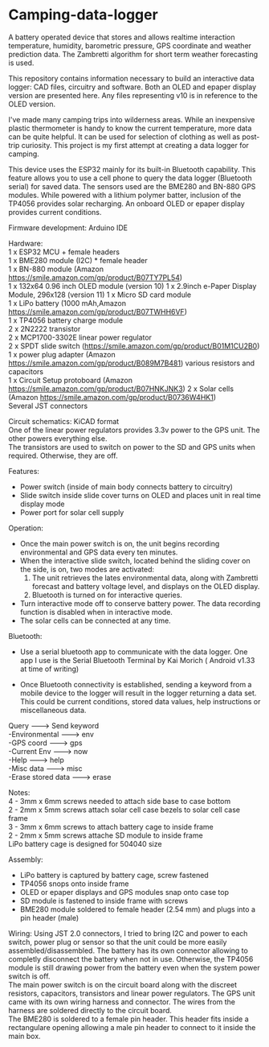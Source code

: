 # Camping-data-logger
A battery operated device that stores and allows realtime interaction temperature, humidity, barometric pressure, GPS coordinate and weather prediction data. The Zambretti algorithm for short term weather forecasting is used.  

This repository contains information necessary to build an interactive data logger: CAD files, circuitry and software. Both an OLED and epaper display version are presented here. Any files representing v10 is in reference to the OLED version.

I've made many camping trips into wilderness areas. While an inexpensive plastic thermometer is handy to know the current temperature, more data can be quite helpful. It can be used for selection of clothing as well as post-trip curiosity. This project is my first attempt at creating a data logger for camping.

This device uses the ESP32 mainly for its built-in Bluetooth capability. This feature allows you to use a cell phone to query the data logger (Bluetooth serial) for saved data. The sensors used are the BME280 and BN-880 GPS modules. While powered with a lithium polymer batter, inclusion of the TP4056 provides solar recharging. An onboard OLED or epaper display provides current conditions.

Firmware development: Arduino IDE

Hardware:  
1 x ESP32 MCU + female headers  
1 x BME280 module (I2C) * female header  
1 x BN-880 module (Amazon https://smile.amazon.com/gp/product/B07TY7PL54)    
1 x 132x64 0.96 inch OLED module  (version 10)
1 x 2.9inch e-Paper Display Module, 296x128 (version 11)
1 x Micro SD card module  
1 x LiPo battery (1000 mAh,Amazon https://smile.amazon.com/gp/product/B07TWHH6VF)   
1 x TP4056 battery charge module  
2 x 2N2222 transistor  
2 x MCP1700-3302E linear power regulator  
2 x SPDT slide switch (https://smile.amazon.com/gp/product/B01M1CU2B0)  
1 x power plug adapter (Amazon https://smile.amazon.com/gp/product/B089M7B481) 
various resistors and capacitors  
1 x Circuit Setup protoboard (Amazon https://smile.amazon.com/gp/product/B07HNKJNK3) 
2 x Solar cells (Amazon https://smile.amazon.com/gp/product/B0736W4HK1)  
Several JST connectors  

Circuit schematics: KiCAD format  
One of the linear power regulators provides 3.3v power to the GPS unit. The other powers everything else.  
The transistors are used to switch on power to the SD and GPS units when required. Otherwise, they are off.  

Features:  
- Power switch (inside of main body connects battery to circuitry)  
- Slide switch inside slide cover turns on OLED and places unit in real time display mode  
- Power port for solar cell supply  

Operation:  
-  Once the main power switch is on, the unit begins recording environmental and GPS data every ten minutes.
-  When the interactive slide switch, located behind the sliding cover on the side, is on, two modes are activated:
    1) The unit retrieves the lates environmental data, along with Zambretti forecast and battery voltage level, and displays on the OLED display.
    2) Bluetooth is turned on for interactive queries.  
-  Turn interactive mode off to conserve battery power. The data recording function is disabled when in interactive mode.  
-  The solar cells can be connected at any time.  
  
Bluetooth:  
-  Use a serial bluetooth app to communicate with the data logger.  One app I use is the Serial Bluetooth Terminal by Kai Morich ( Android v1.33 at time of writing)  

-  Once Bluetooth connectivity is established, sending a keyword from a mobile device to the logger will result in the logger returning a data set. This could be current conditions, stored data values, help instructions or miscellaneous data.  
   
Query   --->    Send keyword  
-Environmental --->  env  
-GPS coord --->      gps  
-Current Env --->    now  
-Help --->           help  
-Misc data --->      misc  
-Erase stored data ---> erase  

Notes:  
4 - 3mm x 6mm screws needed to attach side base to case bottom  
2 - 2mm x 5mm screws attach solar cell case bezels to solar cell case frame  
3 - 3mm x 6mm screws to attach battery cage to inside frame  
2 - 2mm x 5mm screws attache SD module to inside frame  
LiPo battery cage is designed for 504040 size  

Assembly:  
- LiPo battery is captured by battery cage, screw fastened  
- TP4056 snops onto inside frame  
- OLED or epaper displays and GPS modules snap onto case top  
- SD module is fastened to inside frame with screws  
- BME280 module soldered to female header (2.54 mm) and plugs into a pin header (male)  

Wiring: 
Using JST 2.0 connectors, I tried to bring I2C and power to each switch, power plug or sensor so that the unit could be more easily assembled/disassembled. 
The battery has its own connector allowing to completly disconnect the battery when not in use. Otherwise, the TP4056 module is still drawing power from the battery even when the system power switch is off.  
The main power switch is on the circuit board along with the discreet resistors, capacitors, transistors and linear power regulators. 
The GPS unit came with its own wiring harness and connector. The wires from the harness are soldered directly to the circuit board.  
The BME280 is soldered to a female pin header. This header fits inside a rectangulare opening allowing a male pin header to connect to it inside the main box.  





